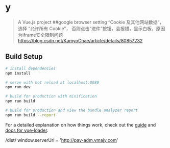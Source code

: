# y

> A Vue.js project
##google browser setting
“Cookie 及其他网站数据”，选择 “允许所有 Cookie”， 否则点击“进件”按钮，会报错，显示白板，原因为iframe安全限制问题 https://blog.csdn.net/KamyoChae/article/details/80857232
## Build Setup

``` bash
# install dependencies
npm install

# serve with hot reload at localhost:8080
npm run dev

# build for production with minification
npm run build

# build for production and view the bundle analyzer report
npm run build --report
```

For a detailed explanation on how things work, check out the [guide](http://vuejs-templates.github.io/webpack/) and [docs for vue-loader](http://vuejs.github.io/vue-loader).

/dist/
 window.serverUrl = 'http://pay-adm.vmajy.com'
